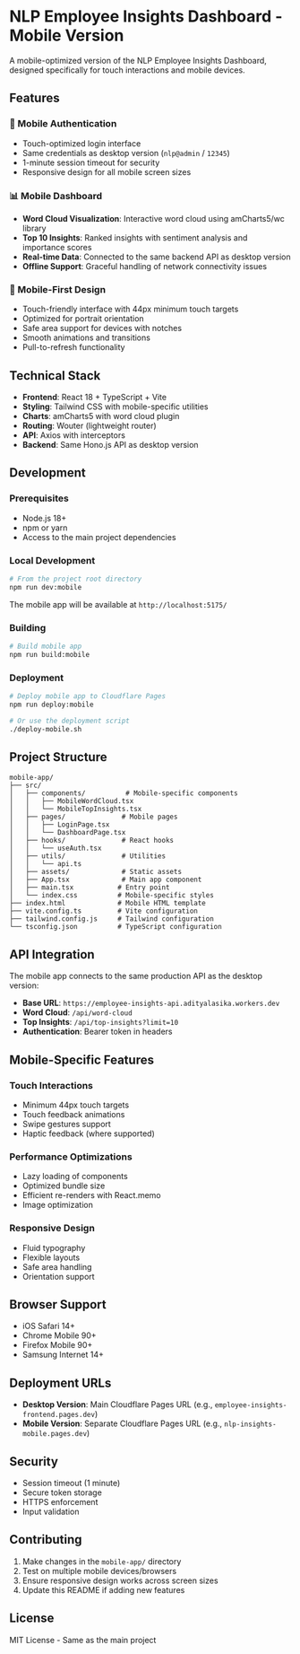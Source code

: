 # NLP Employee Insights Dashboard - Mobile Version

A mobile-optimized version of the NLP Employee Insights Dashboard, designed specifically for touch interactions and mobile devices.

## Features

### 🔐 Mobile Authentication
- Touch-optimized login interface
- Same credentials as desktop version (`nlp@admin` / `12345`)
- 1-minute session timeout for security
- Responsive design for all mobile screen sizes

### 📊 Mobile Dashboard
- **Word Cloud Visualization**: Interactive word cloud using amCharts5/wc library
- **Top 10 Insights**: Ranked insights with sentiment analysis and importance scores
- **Real-time Data**: Connected to the same backend API as desktop version
- **Offline Support**: Graceful handling of network connectivity issues

### 📱 Mobile-First Design
- Touch-friendly interface with 44px minimum touch targets
- Optimized for portrait orientation
- Safe area support for devices with notches
- Smooth animations and transitions
- Pull-to-refresh functionality

## Technical Stack

- **Frontend**: React 18 + TypeScript + Vite
- **Styling**: Tailwind CSS with mobile-specific utilities
- **Charts**: amCharts5 with word cloud plugin
- **Routing**: Wouter (lightweight router)
- **API**: Axios with interceptors
- **Backend**: Same Hono.js API as desktop version

## Development

### Prerequisites
- Node.js 18+ 
- npm or yarn
- Access to the main project dependencies

### Local Development

```bash
# From the project root directory
npm run dev:mobile
```

The mobile app will be available at `http://localhost:5175/`

### Building

```bash
# Build mobile app
npm run build:mobile
```

### Deployment

```bash
# Deploy mobile app to Cloudflare Pages
npm run deploy:mobile

# Or use the deployment script
./deploy-mobile.sh
```

## Project Structure

```
mobile-app/
├── src/
│   ├── components/          # Mobile-specific components
│   │   ├── MobileWordCloud.tsx
│   │   └── MobileTopInsights.tsx
│   ├── pages/              # Mobile pages
│   │   ├── LoginPage.tsx
│   │   └── DashboardPage.tsx
│   ├── hooks/              # React hooks
│   │   └── useAuth.tsx
│   ├── utils/              # Utilities
│   │   └── api.ts
│   ├── assets/             # Static assets
│   ├── App.tsx             # Main app component
│   ├── main.tsx           # Entry point
│   └── index.css          # Mobile-specific styles
├── index.html             # Mobile HTML template
├── vite.config.ts         # Vite configuration
├── tailwind.config.js     # Tailwind configuration
└── tsconfig.json          # TypeScript configuration
```

## API Integration

The mobile app connects to the same production API as the desktop version:
- **Base URL**: `https://employee-insights-api.adityalasika.workers.dev`
- **Word Cloud**: `/api/word-cloud`
- **Top Insights**: `/api/top-insights?limit=10`
- **Authentication**: Bearer token in headers

## Mobile-Specific Features

### Touch Interactions
- Minimum 44px touch targets
- Touch feedback animations
- Swipe gestures support
- Haptic feedback (where supported)

### Performance Optimizations
- Lazy loading of components
- Optimized bundle size
- Efficient re-renders with React.memo
- Image optimization

### Responsive Design
- Fluid typography
- Flexible layouts
- Safe area handling
- Orientation support

## Browser Support

- iOS Safari 14+
- Chrome Mobile 90+
- Firefox Mobile 90+
- Samsung Internet 14+

## Deployment URLs

- **Desktop Version**: Main Cloudflare Pages URL (e.g., `employee-insights-frontend.pages.dev`)
- **Mobile Version**: Separate Cloudflare Pages URL (e.g., `nlp-insights-mobile.pages.dev`)

## Security

- Session timeout (1 minute)
- Secure token storage
- HTTPS enforcement
- Input validation

## Contributing

1. Make changes in the `mobile-app/` directory
2. Test on multiple mobile devices/browsers
3. Ensure responsive design works across screen sizes
4. Update this README if adding new features

## License

MIT License - Same as the main project
